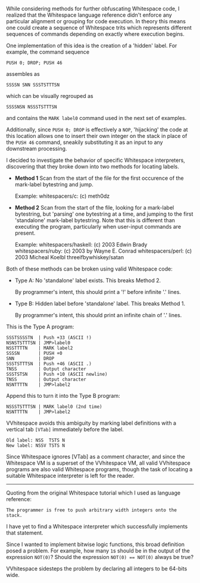 While considering methods for further obfuscating Whitespace code, I realized
that the Whitespace language reference didn't enforce any particular alignment
or grouping for code execution. In theory this means one could create a
sequence of Whitespace trits which represents different sequences of commands
depending on exactly where execution begins.

One implementation of this idea is the creation of a 'hidden' label. For
example, the command sequence

    PUSH 0; DROP; PUSH 46

assembles as

    SSSSN SNN SSSTSTTTSN

which can be visually regrouped as

    SSSSNSN NSSSTSTTTSN

and contains the `MARK label0` command used in the next set of examples.

Additionally, since `PUSH 0; DROP` is effectively a `NOP`, 'hijacking' the code
at this location allows one to insert their own integer on the stack in place
of the `PUSH 46` command, sneakily substituting it as an input to any
downstream processing.

I decided to investigate the behavior of specific Whitespace interpreters,
discovering that they broke down into two methods for locating labels.

  * **Method 1** Scan from the start of the file for the first occurence of the
    mark-label bytestring and jump.
    
    Example:  whitespacers/c: (c) meth0dz

  * **Method 2** Scan from the start of the file, looking for a mark-label
    bytestring, but 'parsing' one bytestring at a time, and jumping to the
    first 'standalone' mark-label bytestring. Note that this is different than
    executing the program, particularly when user-input commands are present.
    
    Example: whitespacers/haskell: (c) 2003 Edwin Brady
             whitespacers/ruby: (c) 2003 by Wayne E. Conrad
             whitespacers/perl: (c) 2003 Micheal Koelbl
             threeifbywhiskey/satan

Both of these methods can be broken using valid Whitespace code:

  * Type A: No 'standalone' label exists. This breaks Method 2.

    By programmer's intent, this should print a '!' before infinite '.' lines.

  * Type B: Hidden label before 'standalone' label. This breaks Method 1.

    By programmer's intent, this should print an infinite chain of '.' lines.

This is the Type A program:

    SSSTSSSSTN  | Push +33 (ASCII !)
    NSNSTSTTTSN | JMP>label0
    NSSTTTTN    | MARK label2
    SSSSN       | PUSH +0
    SNN         | DROP
    SSSTSTTTSN  | Push +46 (ASCII .)
    TNSS        | Output character
    SSSTSTSN    | Push +10 (ASCII newline)
    TNSS        | Output character
    NSNTTTTN    | JMP>label2

Append this to turn it into the Type B program:

    NSSSTSTTTSN | MARK label0 (2nd time)
    NSNTTTTN    | JMP>label2

VVhitespace avoids this ambiguity by marking label definitions with a vertical
tab `[VTab]` immediately before the label.

    Old label: NSS  TSTS N
    New label: NSSV TSTS N

Since Whitespace ignores [VTab] as a comment character, and since the
Whitespace VM is a superset of the VVhitespace VM, all valid VVhitespace
programs are also valid Whitespace programs, though the task of locating a
suitable Whitespace interpreter is left for the reader.

--------------------------------------------------------------------------------

Quoting from the original Whitespace tutorial which I used as language reference:

    The programmer is free to push arbitrary width integers onto the stack.

I have yet to find a Whitespace interpreter which successfully implements that
statement.

Since I wanted to implement bitwise logic functions, this broad definition
posed a problem. For example, how many `1`s should be in the output of the
expression `NOT(0)`? Should the expression `NOT(0) == NOT(0)` always be true?

VVhitespace sidesteps the problem by declaring all integers to be 64-bits wide.

